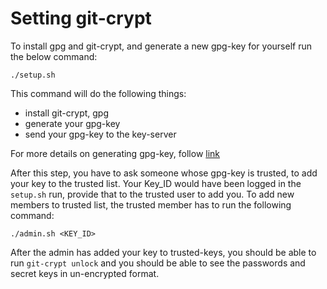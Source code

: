 # Setting git-crypt

To install gpg and git-crypt, and generate a new gpg-key for yourself run the below command:

`./setup.sh`

This command will do the following things:
* install git-crypt, gpg
* generate your gpg-key
* send your gpg-key to the key-server

For more details on generating gpg-key,
follow [link](https://help.github.com/en/github/authenticating-to-github/generating-a-new-gpg-key)

After this step, you have to ask someone whose gpg-key is trusted, to add your key to the trusted list.
Your Key_ID would have been logged in the `setup.sh` run, provide that to the trusted user to add you.
To add new members to trusted list, the trusted member has to run the following command:

`./admin.sh <KEY_ID>`

After the admin has added your key to trusted-keys, you should be able to run `git-crypt unlock`
and you should be able to see the passwords and secret keys in un-encrypted format.

